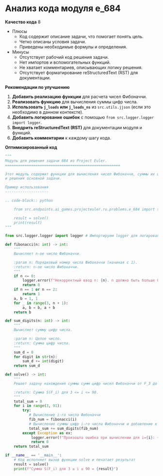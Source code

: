 # Анализ кода модуля e_684

**Качество кода**
8
- Плюсы
    - Код содержит описание задачи, что помогает понять цель.
    - Четко описаны условия задачи.
    - Приведены необходимые формулы и определения.
- Минусы
    - Отсутствует рабочий код решения задачи.
    - Нет импортов и вспомогательных функций.
    - Не хватает комментариев, описывающих логику решения.
    - Отсутствует форматирование reStructuredText (RST) для документации.
   
**Рекомендации по улучшению**
1.  **Добавить реализацию функции** для расчета чисел Фибоначчи.
2.  **Реализовать функцию** для вычисления суммы цифр числа.
3.  **Использовать `j_loads` или `j_loads_ns`** из `src.utils.jjson` (если это необходимо в данном контексте).
4.  **Добавить логирование ошибок** с помощью `from src.logger.logger import logger`.
5.  **Внедрить reStructuredText (RST)** для документации модуля и функций.
6.  **Добавить комментарии** к каждому шагу кода.

**Оптимизированный код**
```python
"""
Модуль для решения задачи 684 из Project Euler.
=====================================================

Этот модуль содержит функции для вычисления чисел Фибоначчи, суммы их цифр
и решения основной задачи.

Пример использования
--------------------

.. code-block:: python

    from src.endpoints.ai_games.projecteuler.ru.problems.e_684 import solve

    result = solve()
    print(result)
"""

from src.logger.logger import logger # Импортируем logger для логирования ошибок

def fibonacci(n: int) -> int:
    """
    Вычисляет n-ое число Фибоначчи.

    :param n: Порядковый номер числа Фибоначчи (начиная с 1).
    :return: n-ое число Фибоначчи.
    """
    if n <= 0:
        logger.error(f"Некорректный ввод n: {n}. n должно быть больше 0.")
        return 0
    if n == 1 or n == 2:
        return 1
    a, b = 1, 1
    for _ in range(3, n + 1):
        a, b = b, a + b
    return b

def sum_digits(n: int) -> int:
    """
    Вычисляет сумму цифр числа.

    :param n: Целое число.
    :return: Сумма цифр числа.
    """
    sum_d = 0
    for digit in str(n):
        sum_d += int(digit)
    return sum_d

def solve() -> int:
    """
    Решает задачу нахождения суммы сумм цифр чисел Фибоначчи от F_3 до F_90.

    :return: Сумма S(F_i) для 3 <= i <= 90.
    """
    total_sum = 0
    for i in range(3, 91):
        try:
           # Вычисление i-го числа Фибоначчи
           fib_num = fibonacci(i)
           # Вычисление суммы цифр i-го числа Фибоначчи и добавление к общей сумме
           total_sum += sum_digits(fib_num)
        except Exception as ex:
            logger.error(f"Произошла ошибка при вычислении для i={i}: {ex}")
            return 0
    return total_sum

if __name__ == '__main__':
    # Код исполняет вызов функции solve и печатает результат
    result = solve()
    print(f"Сумма S(F_i) для 3 ≤ i ≤ 90 = {result}")
```